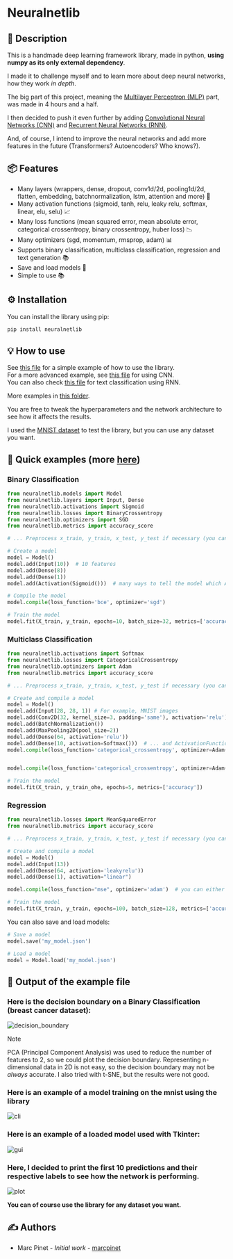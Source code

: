 # Neuralnetlib

## 📝 Description

This is a handmade deep learning framework library, made in python, **using numpy as its only external dependency**.

I made it to challenge myself and to learn more about deep neural networks, how they work _in depth_.

The big part of this project, meaning the [Multilayer Perceptron (MLP)](https://en.wikipedia.org/wiki/Multilayer_perceptron) part, was made in 4 hours and a half.

I then decided to push it even further by adding [Convolutional Neural Networks (CNN)](https://en.wikipedia.org/wiki/Convolutional_neural_network) and [Recurrent Neural Networks (RNN)](https://en.wikipedia.org/wiki/Recurrent_neural_network).

And, of course, I intend to improve the neural networks and add more features in the future (Transformers? Autoencoders? Who knows?).

## 📦 Features

- Many layers (wrappers, dense, dropout, conv1d/2d, pooling1d/2d, flatten, embedding, batchnormalization, lstm, attention and more) 🧠
- Many activation functions (sigmoid, tanh, relu, leaky relu, softmax, linear, elu, selu) 📈
- Many loss functions (mean squared error, mean absolute error, categorical crossentropy, binary crossentropy, huber loss) 📉
- Many optimizers (sgd, momentum, rmsprop, adam) 📊
- Supports binary classification, multiclass classification, regression and text generation 📚
- Save and load models 📁
- Simple to use 📚

## ⚙️ Installation

You can install the library using pip:

```bash
pip install neuralnetlib
```

## 💡 How to use

See [this file](examples/classification-regression/mnist_multiclass.ipynb) for a simple example of how to use the library.<br>
For a more advanced example, see [this file](examples/cnn-classification/cnn_classification_mnist.ipynb) for using CNN.<br>
You can also check [this file](examples/classification-regression/sentiment_analysis.ipynb) for text classification using RNN.<br>

More examples in [this folder](examples).

You are free to tweak the hyperparameters and the network architecture to see how it affects the results.

I used the [MNIST dataset](https://en.wikipedia.org/wiki/MNIST_database) to test the library, but you can use any dataset you want.

## 🚀 Quick examples (more [here](examples/))

### Binary Classification

```python
from neuralnetlib.models import Model
from neuralnetlib.layers import Input, Dense
from neuralnetlib.activations import Sigmoid
from neuralnetlib.losses import BinaryCrossentropy
from neuralnetlib.optimizers import SGD
from neuralnetlib.metrics import accuracy_score

# ... Preprocess x_train, y_train, x_test, y_test if necessary (you can use neuralnetlib.preprocess and neuralnetlib.utils)

# Create a model
model = Model()
model.add(Input(10))  # 10 features
model.add(Dense(8))
model.add(Dense(1))
model.add(Activation(Sigmoid()))  # many ways to tell the model which Activation Function you'd like, see the next example

# Compile the model
model.compile(loss_function='bce', optimizer='sgd')

# Train the model
model.fit(X_train, y_train, epochs=10, batch_size=32, metrics=['accuracy'])
```

### Multiclass Classification

```python
from neuralnetlib.activations import Softmax
from neuralnetlib.losses import CategoricalCrossentropy
from neuralnetlib.optimizers import Adam
from neuralnetlib.metrics import accuracy_score

# ... Preprocess x_train, y_train, x_test, y_test if necessary (you can use neuralnetlib.preprocess and neuralnetlib.utils)

# Create and compile a model
model = Model()
model.add(Input(28, 28, 1)) # For example, MNIST images
model.add(Conv2D(32, kernel_size=3, padding='same'), activation='relu')  # activation supports both str...
model.add(BatchNormalization())
model.add(MaxPooling2D(pool_size=2))
model.add(Dense(64, activation='relu'))
model.add(Dense(10, activation=Softmax()))  # ... and ActivationFunction objects
model.compile(loss_function='categorical_crossentropy', optimizer=Adam())


model.compile(loss_function='categorical_crossentropy', optimizer=Adam())  # same for loss_function and optimizer

# Train the model
model.fit(X_train, y_train_ohe, epochs=5, metrics=['accuracy'])
```

### Regression

```python
from neuralnetlib.losses import MeanSquaredError
from neuralnetlib.metrics import accuracy_score

# ... Preprocess x_train, y_train, x_test, y_test if necessary (you can use neuralnetlib.preprocess and neuralnetlib.utils)

# Create and compile a model
model = Model()
model.add(Input(13))
model.add(Dense(64, activation='leakyrelu'))
model.add(Dense(1), activation="linear")

model.compile(loss_function="mse", optimizer='adam')  # you can either put acronyms or full name

# Train the model
model.fit(X_train, y_train, epochs=100, batch_size=128, metrics=['accuracy'])
```

You can also save and load models:

```python
# Save a model
model.save('my_model.json')

# Load a model
model = Model.load('my_model.json')
```

## 📜 Output of the example file

### Here is the decision boundary on a Binary Classification (breast cancer dataset):

![decision_boundary](resources/img/decision_boundary.gif)

> [!NOTE]
> PCA (Principal Component Analysis) was used to reduce the number of features to 2, so we could plot the decision boundary.
> Representing n-dimensional data in 2D is not easy, so the decision boundary may not be *always* accurate.
> I also tried with t-SNE, but the results were not good.

### Here is an example of a model training on the mnist using the library

![cli](resources/img/cli.gif)

### Here is an example of a loaded model used with Tkinter:

![gui](resources/img/gui.gif)

### Here, I decided to print the first 10 predictions and their respective labels to see how the network is performing.

![plot](resources/img/plot.png)

**You can __of course__ use the library for any dataset you want.**

## ✍️ Authors

- Marc Pinet - *Initial work* - [marcpinet](https://github.com/marcpinet)
